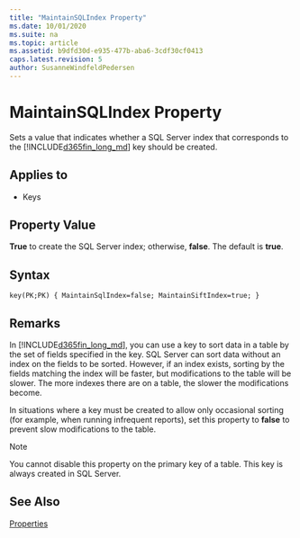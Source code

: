 ```yaml
---
title: "MaintainSQLIndex Property"
ms.date: 10/01/2020
ms.suite: na
ms.topic: article
ms.assetid: b9dfd30d-e935-477b-aba6-3cdf30cf0413
caps.latest.revision: 5
author: SusanneWindfeldPedersen
---
```


# MaintainSQLIndex Property

Sets a value that indicates whether a SQL Server index that corresponds to the [!INCLUDE[d365fin_long_md](../includes/d365fin_long_md.md)] key should be created.  
  
## Applies to  

- Keys  
  
## Property Value  

**True** to create the SQL Server index; otherwise, **false**. The default is **true**.  

## Syntax

```AL
key(PK;PK) { MaintainSqlIndex=false; MaintainSiftIndex=true; }
```

## Remarks

In [!INCLUDE[d365fin_long_md](../includes/d365fin_long_md.md)], you can use a key to sort data in a table by the set of fields specified in the key. SQL Server can sort data without an index on the fields to be sorted. However, if an index exists, sorting by the fields matching the index will be faster, but modifications to the table will be slower. The more indexes there are on a table, the slower the modifications become.  
  
In situations where a key must be created to allow only occasional sorting (for example, when running infrequent reports), set this property to **false** to prevent slow modifications to the table.  
  
> [!NOTE]  
> You cannot disable this property on the primary key of a table. This key is always created in SQL Server.  
  
## See Also

[Properties](devenv-properties.md)